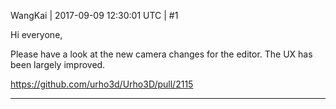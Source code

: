 WangKai | 2017-09-09 12:30:01 UTC | #1

Hi everyone,

Please have a look at the new camera changes for the editor. The UX has been largely improved.

https://github.com/urho3d/Urho3D/pull/2115

-------------------------

